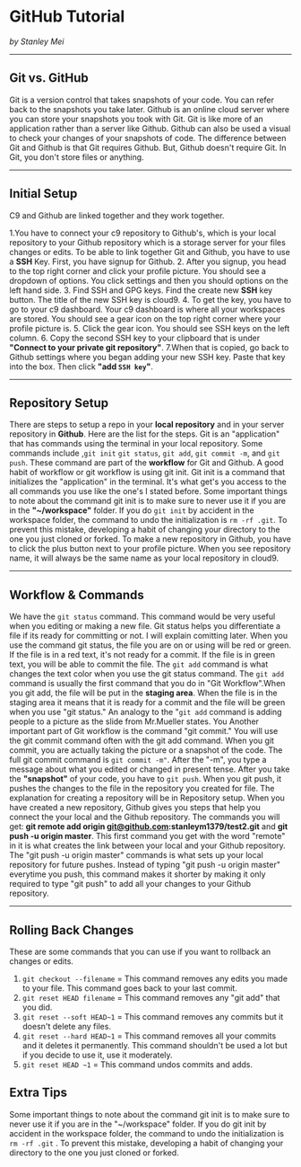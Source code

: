 # GitHub Tutorial

_by Stanley Mei_

---
## Git vs. GitHub
Git is a version control that takes snapshots of your code. You can refer back to the snapshots you take later. Github is an online cloud server where you can store your snapshots you took with Git. Git is like more of an application rather than a server like Github. Github can also be used a visual to check your changes of your snapshots of code. The difference between Git and Github is that Git requires Github. But, Github doesn't require Git. In Git, you don't store files or anything.




---
## Initial Setup
C9 and Github are linked together and they work together. 

1.You have to connect your c9 repository to Github's, which is your local repository to your Github repository which is a storage server for your files changes or edits. To be able to link together Git and Github, you have to use a **SSH** Key. First, you have signup for Github. 
2. After you signup, you head to the top right corner and click your profile picture. You should see a dropdown of options. You click settings and then you should options on the left hand side. 
3. Find SSH and GPG keys. Find the create new **SSH** key button. The title of the new SSH key is cloud9. 
4. To get the key, you have to go to your c9 dashboard. Your c9 dashboard is where all your workspaces are stored. You should see a gear icon on the top right corner where your profile picture is. 
5. Click the gear icon. You should see SSH keys on the left column. 
6. Copy the second SSH key to your clipboard that is under **"Connect to your private git repository"**. 7.When that is copied, go back to Github settings where you began adding your new SSH key. Paste that key into the box. Then click **"add `SSH key`"**. 
 
 
 
 
 
 



---
## Repository Setup
There are steps to setup a repo in your **local repository** and in your server repository in **Github**. Here are the list for the steps. 
Git is an "application" that has commands using the terminal in your local repository. Some commands include ,`git init` `git status`, `git add`, `git commit -m`, and `git push`. These command are part of the **workflow** for Git and Github. A good habit of workflow or git workflow is using git init. Git init is a command that initializes the "application" in the terminal. It's what get's you access to the all commands you use like the one's I stated before. Some important things to note about the command git init is to make sure to never use it if you are in the **"~/workspace"** folder. If you do `git init` by accident in the workspace folder, the command to undo the initialization is `rm -rf .git`. To prevent this mistake, developing a habit of changing your directory to the one you just cloned or forked. 
To make a new repository in Github, you have to click the plus button next to your profile picture. When you see repository name, it will always be the same name as your local repository in cloud9. 




---
## Workflow & Commands
 We have the `git status` command. This command would be very useful when you editing or making a new file. Git status helps you differentiate a file if its ready for committing or not. I will explain comitting later. When you use the command git status, the file you are on or using will be red or green. If the file is in a red text, it's not ready for a commit. If the file is in green text, you will be able to commit the file. The `git add` command is what changes the text color when you use the git status command. The `git add` command is usually the first command that you do in "Git Workflow".When you git add, the file will be put in the **staging area**. When the file is in the staging area it means that it is ready for a commit and the file will be green when you use "git status." An analogy to the "`git add` command is adding people to a picture as the slide from Mr.Mueller states. You Another important part of Git workflow is the command "git commit." You will use the git commit command often with the git add command. When you git commit, you are actually taking the picture or a snapshot of the code. The full git commit command is `git commit -m"`. After the "-m", you type a message about what you edited or changed in present tense. After you take the **"snapshot"** of your code, you have to `git push`. When you git push, it pushes the changes to the file in the repository you created for file. The explanation for creating a repository will be in Repository setup. When you have created a new repository, Github gives you steps that help you connect the your local and the Github repository. The commands you will get: **git remote add origin git@github.com:stanleym1379/test2.git** and **git push -u origin master**.
 This first command you get with the word "remote" in it is what creates the link between your local and your Github repository. The "git push -u origin master" commands is what sets up your local repository for future pushes. Instead of typing "git push -u origin master" everytime you push, this command makes it shorter by making it only required to type "git push" to add all your changes to your Github repository.  



---
## Rolling Back Changes
These are some commands that you can use if you want to rollback an changes or edits.              
1. `git checkout --filename` = This command removes any edits you made to your file. This command goes back to your last commit. 
2. `git reset HEAD filename` = This command removes any "git add" that you did.
3. `git reset --soft HEAD~1` = This command removes any commits but it doesn't delete any files.
4. `git reset --hard HEAD~1` = This command removes all your commits and it deletes it permanently. This command shouldn't be used a lot but if you decide to use it, use it moderately. 
5. `git reset HEAD ~1` = This command undos commits and adds. 

## Extra Tips
Some important things to note about the command git init is to make sure to never use it if you are in the "~/workspace" folder. If you do git init by accident in the workspace folder, the command to undo the initialization is `rm -rf .git` . To prevent this mistake, developing a habit of changing your directory to the one you just cloned or forked.


